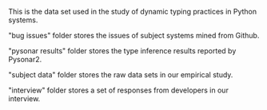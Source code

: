This is the data set used in the study of dynamic typing practices in Python systems.


"bug issues" folder stores the issues of subject systems mined from Github.

"pysonar results" folder stores the type inference results reported by Pysonar2.

"subject data" folder stores the raw data sets in our empirical study.

"interview" folder stores a set of responses from developers in our interview.